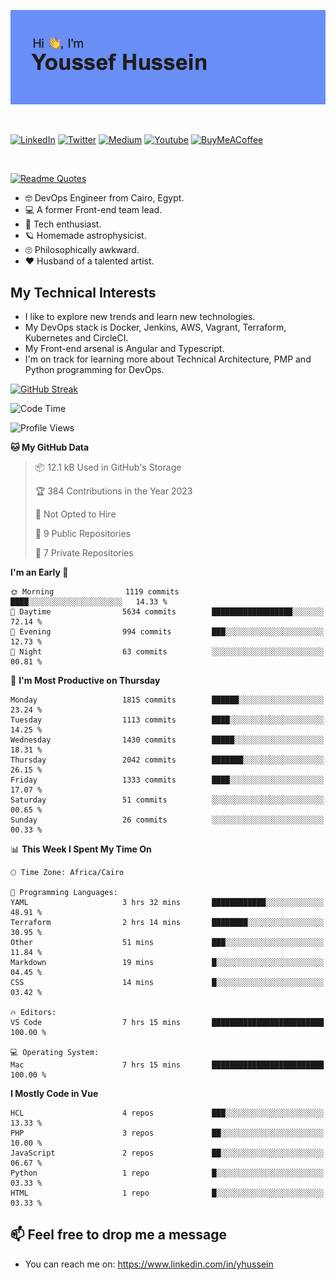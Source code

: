 [![Youssef's GitHub Banner](./assets/youssef-hussein.png)](https://github.com/yorki404)

</br>

[![LinkedIn](https://img.shields.io/badge/linkedin-%230077B5.svg?style=for-the-badge&logo=linkedin&logoColor=white)](https://www.linkedin.com/in/yhussein/)
[![Twitter](https://img.shields.io/badge/yorki404-%231DA1F2.svg?style=for-the-badge&logo=Twitter&logoColor=white)](https://twitter.com/devqik_)
[![Medium](https://img.shields.io/badge/Medium-12100E?style=for-the-badge&logo=medium&logoColor=white)](https://medium.com/@devqik)
[![Youtube](https://img.shields.io/badge/YouTube-FF0000?style=for-the-badge&logo=youtube&logoColor=white)](https://www.youtube.com/@devqik)
[![BuyMeACoffee](https://img.shields.io/badge/Buy%20Me%20a%20Coffee-ffdd00?style=for-the-badge&logo=buy-me-a-coffee&logoColor=black)](https://www.buymeacoffee.com/devqik)

</br>

[![Readme Quotes](https://quotes-github-readme.vercel.app/api?type=horizontal&theme=dark)](https://github.com/piyushsuthar/github-readme-quotes)


- :nerd_face: DevOps Engineer from Cairo, Egypt.
- :computer: A former Front-end team lead.
- :satellite: Tech enthusiast.
- :ringed_planet: Homemade astrophysicist.
- :roll_eyes: Philosophically awkward.
- :heart: Husband of a talented artist.

## My Technical Interests

- I like to explore new trends and learn new technologies.
- My DevOps stack is Docker, Jenkins, AWS, Vagrant, Terraform, Kubernetes and CircleCI.
- My Front-end arsenal is Angular and Typescript.
- I'm on track for learning more about Technical Architecture, PMP and Python programming for DevOps.

[![GitHub Streak](https://github-readme-streak-stats.herokuapp.com/?user=devqik&theme=dark)](https://git.io/streak-stats)

<!--START_SECTION:waka-->
![Code Time](http://img.shields.io/badge/Code%20Time-503%20hrs%2019%20mins-blue)

![Profile Views](http://img.shields.io/badge/Profile%20Views-52-blue)

**🐱 My GitHub Data** 

> 📦 12.1 kB Used in GitHub's Storage 
 > 
> 🏆 384 Contributions in the Year 2023
 > 
> 🚫 Not Opted to Hire
 > 
> 📜 9 Public Repositories 
 > 
> 🔑 7 Private Repositories 
 > 
**I'm an Early 🐤** 

```text
🌞 Morning                1119 commits        ████░░░░░░░░░░░░░░░░░░░░░   14.33 % 
🌆 Daytime                5634 commits        ██████████████████░░░░░░░   72.14 % 
🌃 Evening                994 commits         ███░░░░░░░░░░░░░░░░░░░░░░   12.73 % 
🌙 Night                  63 commits          ░░░░░░░░░░░░░░░░░░░░░░░░░   00.81 % 
```
📅 **I'm Most Productive on Thursday** 

```text
Monday                   1815 commits        ██████░░░░░░░░░░░░░░░░░░░   23.24 % 
Tuesday                  1113 commits        ████░░░░░░░░░░░░░░░░░░░░░   14.25 % 
Wednesday                1430 commits        █████░░░░░░░░░░░░░░░░░░░░   18.31 % 
Thursday                 2042 commits        ███████░░░░░░░░░░░░░░░░░░   26.15 % 
Friday                   1333 commits        ████░░░░░░░░░░░░░░░░░░░░░   17.07 % 
Saturday                 51 commits          ░░░░░░░░░░░░░░░░░░░░░░░░░   00.65 % 
Sunday                   26 commits          ░░░░░░░░░░░░░░░░░░░░░░░░░   00.33 % 
```


📊 **This Week I Spent My Time On** 

```text
🕑︎ Time Zone: Africa/Cairo

💬 Programming Languages: 
YAML                     3 hrs 32 mins       ████████████░░░░░░░░░░░░░   48.91 % 
Terraform                2 hrs 14 mins       ████████░░░░░░░░░░░░░░░░░   30.95 % 
Other                    51 mins             ███░░░░░░░░░░░░░░░░░░░░░░   11.84 % 
Markdown                 19 mins             █░░░░░░░░░░░░░░░░░░░░░░░░   04.45 % 
CSS                      14 mins             █░░░░░░░░░░░░░░░░░░░░░░░░   03.42 % 

🔥 Editors: 
VS Code                  7 hrs 15 mins       █████████████████████████   100.00 % 

💻 Operating System: 
Mac                      7 hrs 15 mins       █████████████████████████   100.00 % 
```

**I Mostly Code in Vue** 

```text
HCL                      4 repos             ███░░░░░░░░░░░░░░░░░░░░░░   13.33 % 
PHP                      3 repos             ██░░░░░░░░░░░░░░░░░░░░░░░   10.00 % 
JavaScript               2 repos             ██░░░░░░░░░░░░░░░░░░░░░░░   06.67 % 
Python                   1 repo              █░░░░░░░░░░░░░░░░░░░░░░░░   03.33 % 
HTML                     1 repo              █░░░░░░░░░░░░░░░░░░░░░░░░   03.33 % 
```




<!--END_SECTION:waka-->

## 📫 Feel free to drop me a message
- You can reach me on: https://www.linkedin.com/in/yhussein

